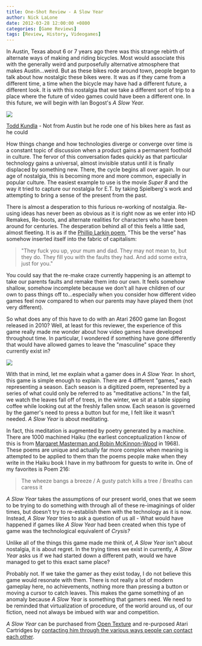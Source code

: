 ```yaml
---
title: One-Shot Review - A Slow Year
author: Nick LaLone
date: 2012-03-28 12:00:00 +0800
categories: [Game Reviews]
tags: [Review, History, Videogames]
---
```


In Austin, Texas about 6 or 7 years ago there was this strange rebirth of alternate ways of making and riding bicycles. Most would associate this with the generally weird and purposefully alternative atmosphere that makes Austin...weird. But as these bikes rode around town, people began to talk about how nostalgic these bikes were. It was as if they came from a different time, a time when the bicycle may have had a different future, a different look. It is with this nostalgia that we take a different sort of trip to a place where the future of video games could have been a different one. In this future, we will begin with Ian Bogost's _A Slow Year._ 

[![](http://3.bp.blogspot.com/--JHdpKyH4Fc/T3O-ZpyYLBI/AAAAAAAAGwc/cHQ9Sr7AuOc/s320/image_7713450.jpg)](http://3.bp.blogspot.com/--JHdpKyH4Fc/T3O-ZpyYLBI/AAAAAAAAGwc/cHQ9Sr7AuOc/s1600/image_7713450.jpg)

[Todd Kundla](http://www.likecool.com/Mutant_bicycles_by_Todd_Kundla--Bike--Gear.html) - Not from Austin but he rode one of his bikes here as fast as he could


How things change and how technologies diverge or converge over time is a constant topic of discussion when a product gains a permanent foothold in culture. The fervor of this conversation fades quickly as that particular technology gains a universal, almost invisible status until it is finally displaced by something new. There, the cycle begins all over again. In our age of nostalgia, this is becoming more and more common, especially in popular culture. The easiest example to use is the movie _Super 8_ and the way it tried to capture our nostalgia for E.T. by taking Spielberg's work and attempting to bring a sense of the present from the past. 

There is almost a desperation to this furious re-working of nostalgia. Re-using ideas has never been as obvious as it is right now as we enter into HD Remakes, Re-boots, and alternate realities for characters who have been around for centuries. The desperation behind all of this feels a little sad, almost fleeting. It is as if the [Phillip Larkin poem](http://www.poetryfoundation.org/poem/178055), "This be the verse" has somehow inserted itself into the fabric of capitalism:

>"They fuck you up, your mum and dad.
> They may not mean to, but they do. 
> They fill you with the faults they had. 
> And add some extra, just for you."


You could say that the re-make craze currently happening is an attempt to take our parents faults and remake them into our own. It feels somehow shallow, somehow incomplete because we don't all have children of our own to pass things off to...especially when you consider how different video games feel now compared to when our parents may have played them (not very different).

So what does any of this have to do with an Atari 2600 game Ian Bogost released in 2010? Well, at least for this reviewer, the experience of this game really made me wonder about how video games have developed throughout time. In particular, I wondered if something have gone differently that would have allowed games to leave the "masculine" space they currently exist in?

[![](http://3.bp.blogspot.com/-kBYN-6sunro/T3PGVChlR5I/AAAAAAAAGwo/0POXJg-czyk/s1600/516w54LpdrL.jpg)](http://3.bp.blogspot.com/-kBYN-6sunro/T3PGVChlR5I/AAAAAAAAGwo/0POXJg-czyk/s1600/516w54LpdrL.jpg)

With that in mind, let me explain what a gamer does in _A Slow Year._ In short, this game is simple enough to explain. There are 4 different "games," each representing a season. Each season is a digitized poem, represented by a series of what could only be referred to as "meditative actions." In the fall, we watch the leaves fall off of trees, in the winter, we sit at a table sipping coffee while looking out at the freshly fallen snow. Each season is governed by the gamer's need to press a button but for me, I felt like it wasn't needed. _A Slow Year_ is about meditating. 

In fact, this meditation is augmented by poetry generated by a machine. There are 1000 machined Haiku (the earliest conceptualization I know of this is from [Margaret Masterman and Robin McKinnon-Wood](http://www.in-vacua.com/cgi-bin/haiku.pl) in 1968). These poems are unique and actually far more complex when meaning is attempted to be applied to them than the poems people make when they write in the Haiku book I have in my bathroom for guests to write in. One of my favorites is Poem 216:

> The wheeze bangs a breeze / A gusty patch kills a tree / Breaths can caress it

_A Slow Year_ takes the assumptions of our present world, ones that we seem to be trying to do something with through all of these re-imaginings of older times, but doesn't try to re-establish them with the technology as it is now. Instead, _A Slow Year_ tries to ask a question of us all - What would have happened if games like _A Slow Year_ had been created when this type of game was the technological equivalent of _Crysis?_

Unlike all of the things this game made me think of, _A Slow Year_ isn't about nostalgia, it is about regret. In the trying times we exist in currently, _A Slow Year_ asks us if we had started down a different path, would we have managed to get to this exact same place?

Probably not. If we take the gamer as they exist today, I do not believe this game would resonate with them. There is not really a lot of modern gameplay here, no achievements, nothing more than pressing a button or moving a cursor to catch leaves. This makes the game something of an anomaly because _A Slow Year_ is something that gamers need. We need to be reminded that virtualization of procedure, of the world around us, of our fiction, need not always be imbued with war and competition. 

_A Slow Year_ can be purchased from [Open Texture](http://www.opentexture.com/products/aslowyear/) and re-purposed Atari Cartridges by [contacting him through the various ways people can contact each other](http://www.bogost.com/games/game_poems.shtml).
